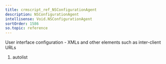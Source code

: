 ```yaml
---
title: crmscript_ref_NSConfigurationAgent
description: NSConfigurationAgent
intellisense: Void.NSConfigurationAgent
sortOrder: 1586
so.topic: reference
---
```



User interface configuration - XMLs and other elements such as inter-client URLs




1. autolist

